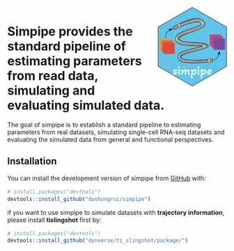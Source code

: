 
<img src="man/figures/simpipe_logo.png" align="right" width = "158px" height="182px"/>

# Simpipe provides the standard pipeline of estimating parameters from read data, simulating and evaluating simulated data.

The goal of simpipe is to establish a standard pipeline to estimating
parameters from real datasets, simulating single-cell RNA-seq datasets
and evaluating the simulated data from general and functional
perspectives.

## Installation

You can install the development version of simpipe from
[GitHub](https://github.com/) with:

``` r
# install.packages("devtools")
devtools::install_github("duohongrui/simpipe")
```

if you want to use simpipe to simulate datasets with **trajectory
information**, please install **tislingshot** first by:

``` r
# install.packages("devtools")
devtools::install_github("dynverse/ti_slingshot/package/")
```
